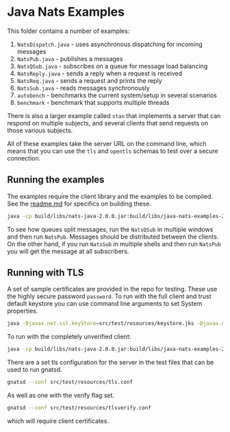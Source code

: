 # Java Nats Examples

This folder contains a number of examples:

1. `NatsDispatch.java` - uses asynchronous dispatching for incoming messages
2. `NatsPub.java` - publishes a messages
3. `NatsQSub.java` - subscribes on a queue for message load balancing
4. `NatsReply.java` - sends a reply when a request is received
5. `NatsReq.java` - sends a request and prints the reply
6. `NatsSub.java` - reads messages synchronously
7. `autobench` - benchmarks the current system/setup in several scenarios
8. `benchmark` - benchmark that supports multiple threads

There is also a larger example called `stan` that implements a server that can respond on multiple subjects, and several clients that send requests on those various subjects.

All of these examples take the server URL on the command line, which means that you can use the `tls` and `opentls` schemas to test over a secure connection.

## Running the examples

The examples require the client library and the examples to be compiled. See the [readme.md](/readme.md) for specifics on building these.

```bash
java -cp build/libs/nats-java-2.0.0.jar:build/libs/java-nats-examples-2.0.0.jar io.nats.examples.NatsPub nats://localhost:4222 test "hello world"
```

To see how queues split messages, run the `NatsQSub` in multiple windows and then run `NatsPub`. Messages should be distributed between the clients. On the other hand, if you run `NatsSub` in multiple shells and then run `NatsPub` you will get the message at all subscribers.

## Running with TLS

A set of sample certificates are provided in the repo for testing. These use the highly secure password `password`. To run with the full client and trust default keystore you can use command line arguments to set System properties.

```bash
java -Djavax.net.ssl.keyStore=src/test/resources/keystore.jks -Djavax.net.ssl.keyStorePassword=password -Djavax.net.ssl.trustStore=src/test/resources/cacerts -Djavax.net.ssl.trustStorePassword=password io.nats.examples.NatsPub tls://localhost:4443 test "hello world"
```

To run with the completely unverified client:

```bash
java -cp build/libs/nats-java-2.0.0.jar:build/libs/java-nats-examples-2.0.0.jar io.nats.examples.NatsSub opentls://localhost:4443 test 3
```

There are a set tls configuration for the server in the test files that can be used to run gnatsd.

```bash
gnatsd --conf src/test/resources/tls.conf
```

As well as one with the verify flag set.

```bash
gnatsd --conf src/test/resources/tlsverify.conf
```

which will require client certificates.